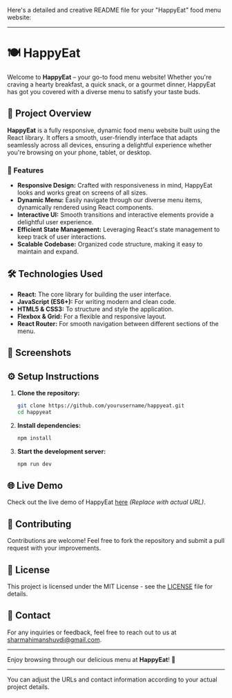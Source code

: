Here's a detailed and creative README file for your "HappyEat" food menu website:

---

# 🍽️ HappyEat

Welcome to **HappyEat** – your go-to food menu website! Whether you're craving a hearty breakfast, a quick snack, or a gourmet dinner, HappyEat has got you covered with a diverse menu to satisfy your taste buds.

## 🚀 Project Overview

**HappyEat** is a fully responsive, dynamic food menu website built using the React library. It offers a smooth, user-friendly interface that adapts seamlessly across all devices, ensuring a delightful experience whether you're browsing on your phone, tablet, or desktop.

### 🌟 Features

- **Responsive Design:** Crafted with responsiveness in mind, HappyEat looks and works great on screens of all sizes.
- **Dynamic Menu:** Easily navigate through our diverse menu items, dynamically rendered using React components.
- **Interactive UI:** Smooth transitions and interactive elements provide a delightful user experience.
- **Efficient State Management:** Leveraging React's state management to keep track of user interactions.
- **Scalable Codebase:** Organized code structure, making it easy to maintain and expand.

## 🛠️ Technologies Used

- **React:** The core library for building the user interface.
- **JavaScript (ES6+):** For writing modern and clean code.
- **HTML5 & CSS3:** To structure and style the application.
- **Flexbox & Grid:** For a flexible and responsive layout.
- **React Router:** For smooth navigation between different sections of the menu.

## 📸 Screenshots



## ⚙️ Setup Instructions

1. **Clone the repository:**
   ```bash
   git clone https://github.com/yourusername/happyeat.git
   cd happyeat
   ```

2. **Install dependencies:**
   ```bash
   npm install
   ```

3. **Start the development server:**
   ```bash
   npm run dev
   ```

## 🌐 Live Demo

Check out the live demo of HappyEat [here](https://example.com) *(Replace with actual URL)*.

## 🤝 Contributing

Contributions are welcome! Feel free to fork the repository and submit a pull request with your improvements.

## 📄 License

This project is licensed under the MIT License - see the [LICENSE](LICENSE) file for details.

## 💬 Contact

For any inquiries or feedback, feel free to reach out to us at [sharmahimanshuvdi@gmail.com](mailto:sharmahimanshuvdi@gmail.com).

---

Enjoy browsing through our delicious menu at **HappyEat**! 🎉

---

You can adjust the URLs and contact information according to your actual project details.